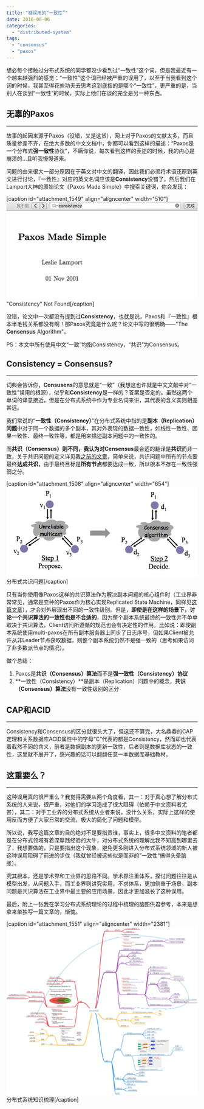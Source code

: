 ```yaml
---
title: "被误用的“一致性”"
date: 2016-08-06
categories: 
  - "distributed-system"
tags: 
  - "consensus"
  - "paxos"
---
```


想必每个接触过分布式系统的同学都没少看到过“一致性”这个词，但是我最近有一个越来越强烈的感觉：“一致性”这个词已经被严重的误用了，以至于当我看到这个词的时候，我甚至得花些功夫去思考这到底指的是哪个“一致性”，更严重的是，当别人在谈到“一致性”的时候，实际上他们在谈的完全是另一种东西。

## 无辜的Paxos

* * *

故事的起因来源于Paxos（没错，又是这货），网上对于Paxos的文献太多，而且质量参差不齐，在绝大多数的中文文档中，你都可以看到这样的描述：“Paxos是一个分布式**强一致性**协议”，不瞒你说，每次看到这样的表述的时候，我的内心是崩溃的...且听我慢慢道来。

问题的由来很大一部分原因在于英文对中文的翻译，因此我们必须将术语还原到英文进行讨论，『一致性』对应的英文名词应该是**Consistency**没错了，然后我们在Lamport大神的原始论文《Paxos Made Simple》中搜索关键词，你会发现：

\[caption id="attachment\_1549" align="aligncenter" width="510"\][!["Consistency" Not Found](/assets/images/C5DB82C2-3E8F-4E45-9728-9AEEDB582EEC.jpg)](/assets/images/C5DB82C2-3E8F-4E45-9728-9AEEDB582EEC.jpg) "Consistency" Not Found\[/caption\]

没错，论文中一次都没有提到过**Consistency**，也就是说，Paxos和『一致性』根本半毛钱关系都没有啊！那Paxos究竟是什么呢？论文中写的很明确——"The **Consensus** Algorithm"。

PS：本文中所有使用中文“一致”均指Consistency，“共识”为Consensus。

<!--more-->

## Consistency = Consensus?

* * *

词典会告诉你，**Consusens**的意思就是“一致”（我想这也许就是中文文献中对“一致性”误用的根源），似乎和**Consistency**是一样的？答案是否定的。虽然这两个单词的译意接近，但是在分布式系统中作为专业名词来讲，其代表的含义实则相差甚远。

我们常说的“**一致性（Consistency）**”在分布式系统中指的是**副本（Replication）问题**中对于同一个数据的多个副本，其对外表现的数据一致性，如线性一致性、因果一致性、最终一致性等，都是用来描述副本问题中的一致性的。

而**共识（Consensus）**则不同，我认为对**Censensus**最合适的翻译是**共识**而非一致，关于共识问题的定义详见我[之前的文章](/posts/2016-05-*-%e5%88%86%e5%b8%83%e5%bc%8f%e5%85%b1%e8%af%86consensus%ef%bc%9aviewstamped%e3%80%81raft%e5%8f%8apaxos/)，简单来说，共识问题中所有的节点要最终**达成共识**，由于最终目标是**所有节点**都要达成一致，所以根本不存在一致性强弱之分。

\[caption id="attachment\_1508" align="aligncenter" width="654"\][![分布式共识问题](/assets/images/consensus.jpg)](/assets/images/consensus.jpg) 分布式共识问题\[/caption\]

只有当你使用像Paxos这样的共识算法作为解决副本问题的核心组件时（工业界非常常见，通常是变种的Paxos作为核心实现Replicated State Machine，同样见[这篇文章](/posts/2016-05-*-%e5%88%86%e5%b8%83%e5%bc%8f%e5%85%b1%e8%af%86consensus%ef%bc%9aviewstamped%e3%80%81raft%e5%8f%8apaxos/)），才会对外展现出不同的一致性级别。但是，**即使是在这样的场景下，讨论一个共识算法的一致性也是不合适的**，因为整个副本系统最终的一致性并不单单取决于共识算法，Client访问所遵循的规范也会有决定性的作用。比如说：即使副本系统使用multi-paxos在所有副本服务器上同步了日志序号，但如果Client被允许从非Leader节点获取数据，则整个副本系统仍然不是强一致的（思考如果访问了非多数派节点的情况）。

做个总结：

1. Paxos是**共识（Consensus）算法**而不是**强一致性（Consistency）协议**
2. **一致性（Consistency）**是副本（Replication）问题中的概念，**共识（Consensus）算法**没有一致性级别的区分

## CAP和ACID

* * *

Consistency和Consensus的区分就很头大了，但这还不算完，大名鼎鼎的CAP定理和关系数据库ACID属性中的字母“C”代表的都是Consistency，然而却也代表着截然不同的含义，前者是数据副本的更新一致性，后者则是数据库状态的一致性，这里就不展开了，感兴趣的话可以翻翻任意一本数据库基础教材。

## 这重要么？

* * *

这种误用真的很严重么？我觉得需要从两个角度看，其一：对于真心想了解分布式系统的人来说，很严重，对他们的学习造成了很大阻碍（依赖于中文资料者尤甚），其二：对于工业界的分布式系统从业者来说，没什么关系，实际上这样的使用反而方便了大家日常的交流，极大的简化了问题和模型。

所以说，我写这篇文章的目的绝对不是要指责谁，事实上，很多中文资料的笔者都是在分布式领域有着深厚践经验的大牛，对分布式系统的理解比我不知高到哪里去了，我想要做的，只是要指出这个现象，避免更多刚进入分布式系统领域的新人被这种误用阻碍了前进的步伐（我就曾经被这些似是而非的”一致性“搞得头晕脑胀）。

究其根本，还是学术界和工业界的思路不同。学术界注重体系，探讨问题往往是从模型出发，从问题入手，而工业界则讲究实用，不求体系，更加侧重于场景，副本问题是共识算法在工业界中最主要的应用场景，因此才更加滋长了这种误用。

最后，附上一张我在学习分布式系统理论的过程中梳理的脑图供君参考，本来是想拿来单独写一篇文章的，惭愧。

\[caption id="attachment\_1551" align="aligncenter" width="2381"\][![分布式系统知识梳理](/assets/images/分布式系统.png)](/assets/images/分布式系统.png) 分布式系统知识梳理\[/caption\]
